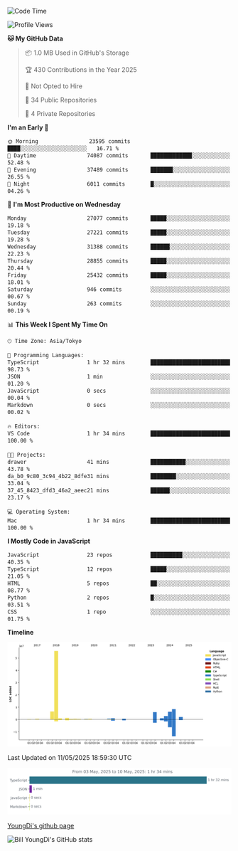 <!--START_SECTION:waka-->
![Code Time](http://img.shields.io/badge/Code%20Time-1%2C291%20hrs%2037%20mins-blue)

![Profile Views](http://img.shields.io/badge/Profile%20Views-0-blue)

**🐱 My GitHub Data** 

> 📦 1.0 MB Used in GitHub's Storage 
 > 
> 🏆 430 Contributions in the Year 2025
 > 
> 🚫 Not Opted to Hire
 > 
> 📜 34 Public Repositories 
 > 
> 🔑 4 Private Repositories 
 > 
**I'm an Early 🐤** 

```text
🌞 Morning                23595 commits       ████░░░░░░░░░░░░░░░░░░░░░   16.71 % 
🌆 Daytime                74087 commits       █████████████░░░░░░░░░░░░   52.48 % 
🌃 Evening                37489 commits       ███████░░░░░░░░░░░░░░░░░░   26.55 % 
🌙 Night                  6011 commits        █░░░░░░░░░░░░░░░░░░░░░░░░   04.26 % 
```
📅 **I'm Most Productive on Wednesday** 

```text
Monday                   27077 commits       █████░░░░░░░░░░░░░░░░░░░░   19.18 % 
Tuesday                  27221 commits       █████░░░░░░░░░░░░░░░░░░░░   19.28 % 
Wednesday                31388 commits       ██████░░░░░░░░░░░░░░░░░░░   22.23 % 
Thursday                 28855 commits       █████░░░░░░░░░░░░░░░░░░░░   20.44 % 
Friday                   25432 commits       █████░░░░░░░░░░░░░░░░░░░░   18.01 % 
Saturday                 946 commits         ░░░░░░░░░░░░░░░░░░░░░░░░░   00.67 % 
Sunday                   263 commits         ░░░░░░░░░░░░░░░░░░░░░░░░░   00.19 % 
```


📊 **This Week I Spent My Time On** 

```text
🕑︎ Time Zone: Asia/Tokyo

💬 Programming Languages: 
TypeScript               1 hr 32 mins        █████████████████████████   98.73 % 
JSON                     1 min               ░░░░░░░░░░░░░░░░░░░░░░░░░   01.20 % 
JavaScript               0 secs              ░░░░░░░░░░░░░░░░░░░░░░░░░   00.04 % 
Markdown                 0 secs              ░░░░░░░░░░░░░░░░░░░░░░░░░   00.02 % 

🔥 Editors: 
VS Code                  1 hr 34 mins        █████████████████████████   100.00 % 

🐱‍💻 Projects: 
drawer                   41 mins             ███████████░░░░░░░░░░░░░░   43.78 % 
da_b0_9c80_3c94_4b22_8dfe31 mins             ████████░░░░░░░░░░░░░░░░░   33.04 % 
37_45_8423_dfd3_46a2_aeec21 mins             ██████░░░░░░░░░░░░░░░░░░░   23.17 % 

💻 Operating System: 
Mac                      1 hr 34 mins        █████████████████████████   100.00 % 
```

**I Mostly Code in JavaScript** 

```text
JavaScript               23 repos            ██████████░░░░░░░░░░░░░░░   40.35 % 
TypeScript               12 repos            █████░░░░░░░░░░░░░░░░░░░░   21.05 % 
HTML                     5 repos             ██░░░░░░░░░░░░░░░░░░░░░░░   08.77 % 
Python                   2 repos             █░░░░░░░░░░░░░░░░░░░░░░░░   03.51 % 
CSS                      1 repo              ░░░░░░░░░░░░░░░░░░░░░░░░░   01.75 % 
```



**Timeline**

![Lines of Code chart](https://raw.githubusercontent.com/Youngdi/Youngdi/master/assets/bar_graph.png)


 Last Updated on 11/05/2025 18:59:30 UTC
<!--END_SECTION:waka-->

![wakatime](./images/stat.svg)

[YoungDi's github page](https://youngdi.github.io)

![Bill YoungDi's GitHub stats](https://github-readme-stats.vercel.app/api?username=youngdi&count_private=true&show_icons=true)
